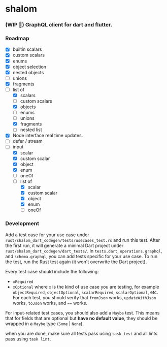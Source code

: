 # shalom

### (WIP 🚧) GraphQL client for dart and flutter.

### Roadmap

- [x] builtin scalars
- [x] custom scalars
- [x] enums
- [x] object selection
- [x] nested objects
- [ ] unions
- [x] fragments
- [ ] list of
    - [x] scalars
    - [ ] custom scalars
    - [x] objects
    - [ ] enums
    - [ ] unions
    - [x] fragments
    - [ ] nested list
- [x] Node interface real time updates.
- [ ] defer / stream
- [ ] input
    - [x] scalar
    - [x] custom scalar
    - [x] object
    - [x] enum
    - [ ] oneOf
    - [ ] list of
        - [x] scalar
        - [x] custom scalar
        - [x] object
        - [x] enum
        - [ ] oneOf

### Development

Add a test case for your use case under `rust/shalom_dart_codegen/tests/usecases_test.rs` and run this test. After the first run, it will generate a minimal Dart project under `rust/shalom_dart_codegen/dart_tests/`. In `tests.dart`, `operations.graphql`, and `schema.graphql`, you can add tests specific for your use case. To run the test, run the Rust test again (it won't overwrite the Dart project).

Every test case should include the following:

- `xRequired`
- `xOptional`
  where `x` is the kind of use case you are testing, for example `objectRequired`, `objectOptional`, `scalarRequired`, `scalarOptional`, etc.
  For each test, you should verify that `fromJson` works, `updateWithJson` works, `toJson` works, and `==` works.

For input-related test cases, you should also add a `Maybe` test. This means that for fields that are optional but **have no default value**, they should be wrapped in a `Maybe` type (`Some` | `None`).

when you are done, make sure all tests pass using `task test` and all lints pass using `task lint`.
